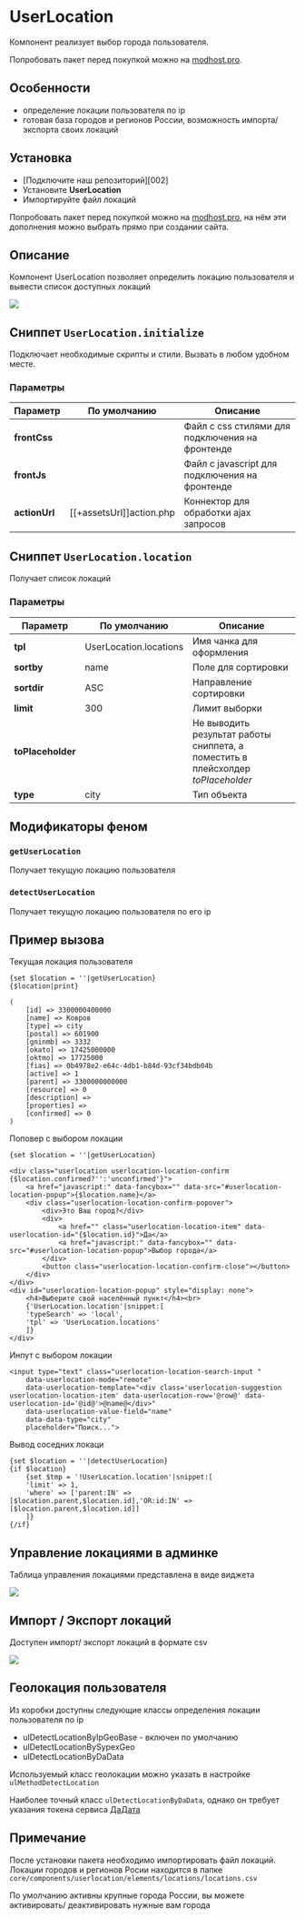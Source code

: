 # UserLocation

Компонент реализует выбор города пользователя.

Попробовать пакет перед покупкой можно на [modhost.pro][4].

## Особенности

- определение локации пользователя по ip
- готовая база городов и регионов России, возможность импорта/ экспорта своих локаций

## Установка

- [Подключите наш репозиторий][002]
- Установите **UserLocation**
- Импортируйте файл локаций

Попробовать пакет перед покупкой можно на [modhost.pro][4], на нём эти дополнения можно выбрать прямо при создании сайта.

## Описание

Компонент UserLocation позволяет определить локацию пользователя и вывести список доступных локаций

[![](https://file.modx.pro/files/6/c/6/6c69d7b5e6fc7865180c41e4afe44ed9s.jpg)](https://file.modx.pro/files/6/c/6/6c69d7b5e6fc7865180c41e4afe44ed9.jpg)


## Сниппет `UserLocation.initialize`

Подключает необходимые скрипты и стили. Вызвать в любом удобном месте.

### Параметры

| Параметр     | По умолчанию              | Описание                                             |
| -------------| --------------------------| -----------------------------------------------------|
| **frontCss** |                           | Файл с css стилями для подключения на фронтенде      |
| **frontJs**  |                           | Файл с javascript для подключения на фронтенде       |
| **actionUrl**| [[+assetsUrl]]action.php  | Коннектор для обработки ajax запросов                |


## Сниппет `UserLocation.location`

Получает список локаций

### Параметры

| Параметр          | По умолчанию           | Описание                                                                         |
| ------------------| -----------------------| ---------------------------------------------------------------------------------|
| **tpl**           | UserLocation.locations | Имя чанка для оформления                                                         |
| **sortby**        | name                   | Поле для сортировки                                                              |
| **sortdir**       | ASC                    | Направление сортировки                                                           |
| **limit**         | 300                    | Лимит выборки                                                                    |
| **toPlaceholder** |                        | Не выводить результат работы сниппета, а поместить в плейсхолдер *toPlaceholder* |
| **type**          | city                   | Тип объекта                                                                      |


## Модификаторы феном

### `getUserLocation`

Получает текущую локацию пользователя

### `detectUserLocation`

Получает текущую локацию пользователя по его ip


## Пример вызова

Текущая локация пользователя

```
{set $location = ''|getUserLocation}
{$location|print}

(
    [id] => 3300000400000
    [name] => Ковров
    [type] => city
    [postal] => 601900
    [gninmb] => 3332
    [okato] => 17425000000
    [oktmo] => 17725000
    [fias] => 0b4978e2-e64c-4db1-b84d-93cf34bdb04b
    [active] => 1
    [parent] => 3300000000000
    [resource] => 0
    [description] => 
    [properties] => 
    [confirmed] => 0
)
```

Поповер с выбором локации

```
{set $location = ''|getUserLocation}

<div class="userlocation userlocation-location-confirm {$location.confirmed?'':'unconfirmed'}">
    <a href="javascript:" data-fancybox="" data-src="#userlocation-location-popup">{$location.name}</a>
    <div class="userlocation-location-confirm-popover">
        <div>Это Ваш город?</div>
        <div>
            <a href="" class="userlocation-location-item" data-userlocation-id="{$location.id}">Да</a>
            <a href="javascript:" data-fancybox="" data-src="#userlocation-location-popup">Выбор города</a>
        </div>
        <button class="userlocation-location-confirm-close"></button>
    </div>
</div>
<div id="userlocation-location-popup" style="display: none">
    <h4>Выберите свой населённый пункт</h4><br>
    {'UserLocation.location'|snippet:[
    'typeSearch' => 'local',
    'tpl' => 'UserLocation.locations'
    ]}
</div>
```

Инпут с выбором локации

```
<input type="text" class="userlocation-location-search-input "
    data-userlocation-mode="remote"
    data-userlocation-template="<div class='userlocation-suggestion userlocation-location-item' data-userlocation-row='@row@' data-userlocation-id='@id@'>@name@</div>"
    data-userlocation-value-field="name"
    data-data-type="city"
    placeholder="Поиск...">
```

Вывод соседних локаци 

```
{set $location = ''|detectUserLocation}
{if $location}
    {set $tmp = '!UserLocation.location'|snippet:[
    'limit' => 1,
    'where' => ['parent:IN' => [$location.parent,$location.id],'OR:id:IN' => [$location.parent,$location.id]]
    ]}
{/if}
```


## Управление локациями в админке

Таблица управления локациями представлена в виде виджета

[![](https://file.modx.pro/files/0/4/3/043bf415e97bd6ffd6a1a8f6c36420d6s.jpg)](https://file.modx.pro/files/0/4/3/043bf415e97bd6ffd6a1a8f6c36420d6.jpg)


## Импорт / Экспорт локаций

Доступен импорт/ экспорт локаций в формате csv

[![](https://file.modx.pro/files/0/0/1/00101496f17fb0dc09aa86209a198d6cs.jpg)](https://file.modx.pro/files/0/0/1/00101496f17fb0dc09aa86209a198d6c.jpg)


## Геолокация пользователя

Из коробки доступны следующие классы определения локации пользователя по ip

* ulDetectLocationByIpGeoBase - включен по умолчанию
* ulDetectLocationBySypexGeo
* ulDetectLocationByDaData

Используемый класс геолокации можно указать в настройке `ulMethodDetectLocation`

Наиболее точный класс `ulDetectLocationByDaData`, однако он требует указания токена сервиса [ДаДата][5] 


## Примечание

После установки пакета необходимо импортировать файл локаций. 
Локации городов и регионов Росии находится в папке `
core/components/userlocation/elements/locations/locations.csv
`

По умолчанию активны крупные города России, вы можете активировать/ деактивировать нужные вам города

[2]: https://modstore.pro/info/connection
[4]: https://modhost.pro
[5]: https://dadata.ru/profile

[0101]: /ru/01_Компоненты/01_pdoTools/
[010103]: /ru/01_Компоненты/01_pdoTools/03_Парсер.md
[0102]: /ru/01_Компоненты/02_miniShop2/